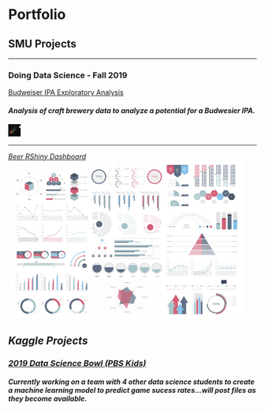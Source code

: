# Portfolio

## SMU Projects
---
### Doing Data Science - Fall 2019

[Budweiser IPA Exploratory Analysis](/eda.html)
#### <i>Analysis of craft brewery data to analyze a potential for a Budwesier IPA. <i>
<img src="https://github.com/bstephan94/bstephan94.github.io/blob/master/images/dds_midterm1_thumbnail.png" style="width:25px;height:25px;"/>

---
[Beer RShiny Dashboard](/dds_rshiny/app.r)
<img src="images/dummy_thumbnail.jpg?raw=true"/>

## Kaggle Projects
### [2019 Data Science Bowl (PBS Kids)](https://www.kaggle.com/c/data-science-bowl-2019)
#### <i>Currently working on a team with 4 other data science students to create a machine learning model to predict game sucess rates...will post files as they become available.<i>
  

